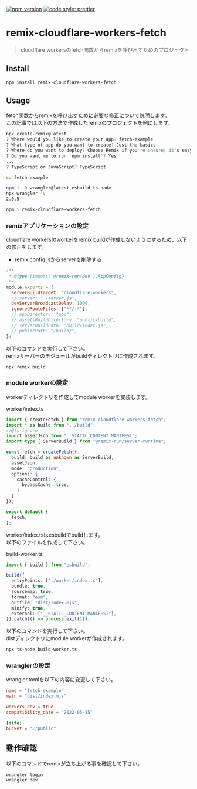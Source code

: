 [![npm version](https://badge.fury.io/js/angular2-expandable-list.svg)](https://badge.fury.io/js/angular2-expandable-list)
[![code style: prettier](https://img.shields.io/badge/code_style-prettier-ff69b4.svg?style=flat-square)](https://github.com/prettier/prettier)

# remix-cloudflare-workers-fetch

> cloudflare workersのfetch関数からremixを呼び出すためのプロジェクト

## Install

```sh
npm install remix-cloudflare-workers-fetch
```

## Usage

fetch関数からremixを呼び出すために必要な修正について説明します。  
この記事では以下の方法で作成したremixのプロジェクトを例にします。

```sh
npx create-remix@latest
? Where would you like to create your app? fetch-example
? What type of app do you want to create? Just the basics
? Where do you want to deploy? Choose Remix if you're unsure; it's easy to change deployment targets. Cloudflare Workers
? Do you want me to run `npm install`? Yes
...
? TypeScript or JavaScript? TypeScript

cd fetch-example

npm i -D wrangler@latest esbuild ts-node
npx wrangler -v
2.0.5

npm i remix-cloudflare-workers-fetch
```

### remixアプリケーションの設定

cloudflare workersのworkerをremix buildが作成しないようにするため、以下の修正をします。  

- remix.config.jsからserverを削除する

```js
/**
 * @type {import('@remix-run/dev').AppConfig}
 */
module.exports = {
  serverBuildTarget: "cloudflare-workers",
  // server: "./server.js", 
  devServerBroadcastDelay: 1000,
  ignoredRouteFiles: ["**/.*"],
  // appDirectory: "app",
  // assetsBuildDirectory: "public/build",
  // serverBuildPath: "build/index.js",
  // publicPath: "/build/",
};
```

以下のコマンドを実行して下さい。  
remixサーバーのモジュールがbuildディレクトリに作成されます。

```sh
npx remix build
```


### module workerの設定

workerディレクトリを作成してmodule workerを実装します。

worker/index.ts
```ts
import { createFetch } from "remix-cloudflare-workers-fetch";
import * as build from "../build";
//@ts-ignore
import assetJson from "__STATIC_CONTENT_MANIFEST";
import type { ServerBuild } from "@remix-run/server-runtime";

const fetch = createFetch({
  build: build as unknown as ServerBuild,
  assetJson,
  mode: "production",
  options: {
    cacheControl: {
      bypassCache: true,
    }
  }
});

export default {
  fetch,
};
```

worker/index.tsはesbuildでbuildします。  
以下のファイルを作成して下さい。

build-worker.ts
```ts
import { build } from "esbuild";

build({
  entryPoints: ["./worker/index.ts"],
  bundle: true,
  sourcemap: true,
  format: "esm",
  outfile: "dist/index.mjs",
  minify: true,
  external: ["__STATIC_CONTENT_MANIFEST"],
}).catch(() => process.exit(1));
```

以下のコマンドを実行して下さい。  
distディレクトリにmodule workerが作成されます。
```sh
npx ts-node build-worker.ts
```

### wranglerの設定

wrangler.tomlを以下の内容に変更して下さい。

```toml
name = "fetch-example"
main = "dist/index.mjs"

workers_dev = true
compatibility_date = "2022-05-15"

[site]
bucket = "./public"
```

## 動作確認

以下のコマンドでremixが立ち上がる事を確認して下さい。

```sh
wrangler login
wrangler dev
```